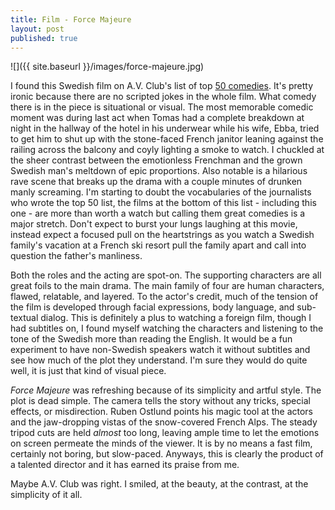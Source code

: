 ```yaml
---
title: Film - Force Majeure
layout: post
published: true
---
```


![]({{ site.baseurl }}/images/force-majeure.jpg)

I found this Swedish film on A.V. Club's list of top [50 comedies](http://www.avclub.com/article/50-best-comedies-2000-239056?utm_source=pocket&utm_medium=email&utm_campaign=pockethits). It's pretty ironic because there are no scripted jokes in the whole film.
What comedy there is in the piece is situational or visual. The most memorable comedic moment was during last act when Tomas had a complete breakdown at night in the hallway of the hotel in his underwear while his wife, Ebba, tried to get him to shut up with the stone-faced French janitor leaning against the railing across the balcony and coyly lighting a smoke to watch. I chuckled at the sheer contrast between the emotionless Frenchman and the grown Swedish man's meltdown of epic proportions. Also notable is a hilarious rave scene that breaks up the drama with a couple minutes of drunken manly screaming. I'm starting to doubt the vocabularies of the journalists who wrote the top 50 list, the films at the bottom of this list - including this one - are more than worth a watch but calling them great comedies is a major stretch. Don't expect to burst your lungs laughing at this movie, instead expect a focused pull on the heartstrings as you watch a Swedish family's vacation at a French ski resort pull the family apart and call into question the father's manliness.

Both the roles and the acting are spot-on. The supporting characters are all great foils to the main drama. The main family of four are human characters, flawed, relatable, and layered. To the actor's credit, much of the tension of the film is developed through facial expressions, body language, and sub-textual dialog. This is definitely a plus to watching a foreign film, though I had subtitles on, I found myself watching the characters and listening to the tone of the Swedish more than reading the English. It would be a fun experiment to have non-Swedish speakers watch it without subtitles and see how much of the plot they understand. I'm sure they would do quite well, it is just that kind of visual piece.

_Force Majeure_ was refreshing because of its simplicity and artful style. The plot is dead simple. The camera tells the story without any tricks, special effects, or misdirection. Ruben Ostlund points his magic tool at the actors and the jaw-dropping vistas of the snow-covered French Alps. The steady tripod cuts are held _almost_ too long, leaving ample time to let the emotions on screen permeate the minds of the viewer. It is by no means a fast film, certainly not boring, but slow-paced. Anyways, this is clearly the product of a talented director and it has earned its praise from me.

Maybe A.V. Club was right. I smiled, at the beauty, at the contrast, at the simplicity of it all.

